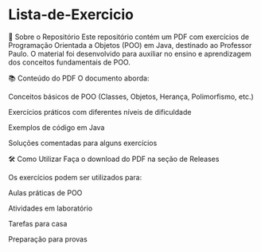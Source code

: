 # Lista-de-Exercicio


📌 Sobre o Repositório
Este repositório contém um PDF com exercícios de Programação Orientada a Objetos (POO) em Java, destinado ao Professor Paulo. O material foi desenvolvido para auxiliar no ensino e aprendizagem dos conceitos fundamentais de POO.

📚 Conteúdo do PDF
O documento aborda:

Conceitos básicos de POO (Classes, Objetos, Herança, Polimorfismo, etc.)

Exercícios práticos com diferentes níveis de dificuldade

Exemplos de código em Java

Soluções comentadas para alguns exercícios

🛠 Como Utilizar
Faça o download do PDF na seção de Releases

Os exercícios podem ser utilizados para:

Aulas práticas de POO

Atividades em laboratório

Tarefas para casa

Preparação para provas

